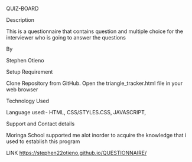 QUIZ-BOARD

Description

This is a questionnaire that contains question and multiple choice for the
interviewer who is going to answer the questions

By 

Stephen Otieno

Setup Requirement

 Clone Repository from GitHub.
 Open the triangle_tracker.html file in your web browser
 
Technology Used

Language used:- HTML, CSS/STYLES.CSS,  JAVASCRIPT,

Support and Contact details

Moringa School supported me alot inorder to acquire the knowledge that i used
to establish this program

LINK https://stephen22otieno.github.io/QUESTIONNAIRE/
